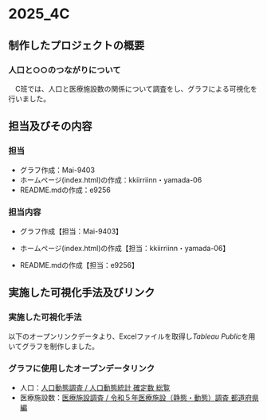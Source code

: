 # 2025_4C  

## 制作したプロジェクトの概要  
### 人口と○○のつながりについて
　C班では、人口と医療施設数の関係について調査をし、グラフによる可視化を行いました。
　

## 担当及びその内容  
### 担当
  * グラフ作成：Mai-9403
  * ホームページ(index.html)の作成：kkiirriinn・yamada-06
  * README.mdの作成：e9256
### 担当内容
  * グラフ作成【担当：Mai-9403】  

  * ホームページ(index.html)の作成【担当：kkiirriinn・yamada-06】

  * README.mdの作成【担当：e9256】
     

## 実施した可視化手法及びリンク  
### 実施した可視化手法  
  以下のオープンリンクデータより、Excelファイルを取得し*Tableau Public*を用いてグラフを制作しました。
### グラフに使用したオープンデータリンク
  * 人口：[人口動態調査 / 人口動態統計 確定数 総覧](https://www.e-stat.go.jp/stat-search/database?page=1&layout=datalist&cycle=7&toukei=00450011&tstat=000001028897&tclass1=000001053058&tclass2=000001053061&tclass3=000001053063&tclass4val=0&statdisp_id=0003411562)
  * 医療施設数：[医療施設調査 / 令和５年医療施設（静態・動態）調査 都道府県編](https://www.e-stat.go.jp/stat-search/database?page=1&layout=datalist&cycle=7&toukei=00450021&tstat=000001030908&tclass1=000001222880&tclass2=000001222882&tclass3val=0&statdisp_id=0004024800)
